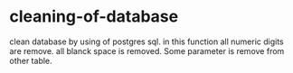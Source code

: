 # cleaning-of-database
clean database by using of postgres sql.
in this function all numeric digits are remove.
all blanck space is removed.
Some parameter is remove from other table.


